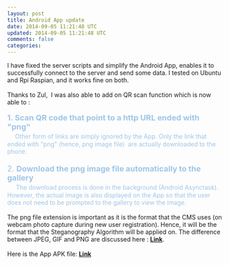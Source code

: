 ```yaml
---           
layout: post
title: Android App update
date: 2014-09-05 11:21:48 UTC
updated: 2014-09-05 11:21:48 UTC
comments: false
categories: 
---
```


I have fixed the server scripts and simplify the Android App, enables it to successfully connect to the server and send some data. I tested on Ubuntu and Rpi Raspian, and it works fine on both.<br /><br />Thanks to Zul, &nbsp;I was also able to add on QR scan function which is now able to :<br /><br /><b><span style="color: #9fc5e8; font-size: large;">1. Scan QR code that point to a http URL ended with "png"&nbsp;</span></b><br /><span style="color: #9fc5e8; font-size: large;">&nbsp; </span><span style="color: #9fc5e8;">&nbsp; Other form of links are simply ignored by the App. Only the link that ended with "png" (hence, png image file) &nbsp;are actually downloaded to the phone.</span><br /><span style="font-size: large;"><span style="color: #9fc5e8;"><br /></span><span style="color: #9fc5e8;">2. <b>Download the png image file automatically to the gallery</b></span></span><br /><span style="color: #9fc5e8; font-size: large;">&nbsp; &nbsp; </span><span style="color: #9fc5e8;">The download process is done in the background (Android Asynctask). However, the actual image is also displayed on the App so that the user does not need to be prompted to the gallery to view the image.</span><br /><br />The png file extension is important as it is the format that the CMS uses (on webcam photo capture during new user registration). Hence, it will be the format that the Steganography Algorithm will be applied on. The difference between JPEG, GIF and PNG are discussed here : <b><a href="http://stackoverflow.com/questions/2336522/png-vs-gif-vs-jpeg-when-best-to-use?answertab=votes#tab-top">Link</a></b>.<br /><br />Here is the App APK file: <b><a href="https://www.facebook.com/download/630037383729565/Smart.apk">Link</a></b>